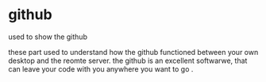 # github
used to show the github

these part used to understand how the github functioned between your own desktop and the reomte server.
the github is an excellent softwarwe, that can leave your code with you anywhere you want to go .
